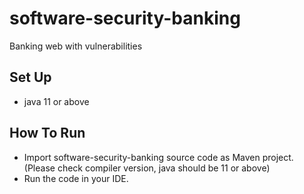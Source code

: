# software-security-banking
Banking web with vulnerabilities

## Set Up
- java 11 or above

## How To Run
- Import software-security-banking source code as Maven project. (Please check compiler version, java should be 11 or above)
- Run the code in your IDE.
 

